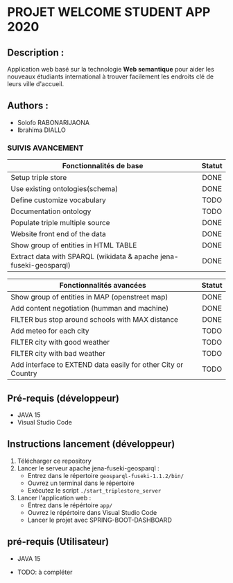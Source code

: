 # PROJET WELCOME STUDENT APP 2020
## Description :
Application web basé sur la technologie __Web semantique__ pour aider les nouveaux étudiants international à trouver facilement les endroits clé de leurs ville d'accueil. 
## Authors :
 - Solofo RABONARIJAONA
 - Ibrahima DIALLO

### SUIVIS AVANCEMENT
| __Fonctionnalités de base__   |  __Statut__    |
|---------------------------|:----------:|
| Setup triple store |  DONE       |
| Use existing ontologies(schema) |    DONE   |
| Define customize vocabulary | TODO |
| Documentation ontology   | TODO |
| Populate triple multiple source | DONE |
| Website front end of the data  | DONE |
| Show group of entities in HTML TABLE | DONE |
| Extract data with SPARQL (wikidata & apache jena-fuseki-geosparql) | DONE |

| __Fonctionnalités avancées__   |  __Statut__    |
|--------------------------------|:--------------:|
| Show group of entities in MAP (openstreet map) | DONE |
| Add content negotiation (humman and machine) | DONE |
| FILTER bus stop around schools with MAX distance | DONE | 
| Add meteo for each city | TODO |
| FILTER city with good weather | TODO |
| FILTER city with bad weather | TODO |
| Add interface to EXTEND data easily for other City or Country | TODO | 


## Pré-requis (développeur)
- JAVA 15
- Visual Studio Code 

## Instructions lancement (développeur)
1. Télécharger ce repository
2. Lancer le serveur apache jena-fuseki-geosparql :
    - Entrez dans le répertoire `geosparql-fuseki-1.1.2/bin/`
    - Ouvrez un terminal dans le répertoire
    - Exécutez le script `./start_triplestore_server`
3. Lancer l'application web :
    - Entrez dans le répértoire `app/`
    - Ouvrez le répértoire dans Visual Studio Code 
    - Lancer le projet avec SPRING-BOOT-DASHBOARD

## pré-requis (Utilisateur)
- JAVA 15

- TODO: à compléter
